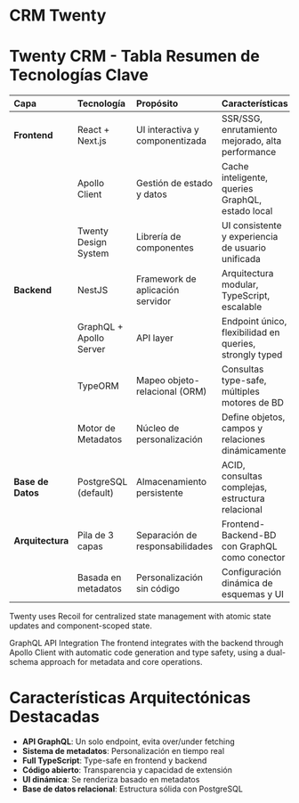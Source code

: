 # CRM Twenty

# Twenty CRM - Tabla Resumen de Tecnologías Clave

| Capa | Tecnología | Propósito | Características |
| :--- | :--- | :--- | :--- |
| **Frontend** | React + Next.js | UI interactiva y componentizada | SSR/SSG, enrutamiento mejorado, alta performance |
| | Apollo Client | Gestión de estado y datos | Cache inteligente, queries GraphQL, estado local |
| | Twenty Design System | Librería de componentes | UI consistente y experiencia de usuario unificada |
| **Backend** | NestJS | Framework de aplicación servidor | Arquitectura modular, TypeScript, escalable |
| | GraphQL + Apollo Server | API layer | Endpoint único, flexibilidad en queries, strongly typed |
| | TypeORM | Mapeo objeto-relacional (ORM) | Consultas type-safe, múltiples motores de BD |
| | Motor de Metadatos | Núcleo de personalización | Define objetos, campos y relaciones dinámicamente |
| **Base de Datos** | PostgreSQL (default) | Almacenamiento persistente | ACID, consultas complejas, estructura relacional |
| **Arquitectura** | Pila de 3 capas | Separación de responsabilidades | Frontend-Backend-BD con GraphQL como conector |
| | Basada en metadatos | Personalización sin código | Configuración dinámica de esquemas y UI |


Twenty uses Recoil for centralized state management with atomic state updates and component-scoped state.

GraphQL API Integration
The frontend integrates with the backend through Apollo Client with automatic code generation and type safety, using a dual-schema approach for metadata and core operations.

# Características Arquitectónicas Destacadas

- **API GraphQL**: Un solo endpoint, evita over/under fetching
- **Sistema de metadatos**: Personalización en tiempo real
- **Full TypeScript**: Type-safe en frontend y backend
- **Código abierto**: Transparencia y capacidad de extensión
- **UI dinámica**: Se renderiza basado en metadatos
- **Base de datos relacional**: Estructura sólida con PostgreSQL